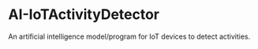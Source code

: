 # AI-IoTActivityDetector
An artificial intelligence model/program for IoT devices to detect activities.
